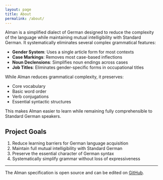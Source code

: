 ```yaml
---
layout: page
title: About
permalink: /about/
---
```


Alman is a simplified dialect of German designed to reduce the complexity of the language while maintaining mutual intelligibility with Standard German. It systematically eliminates several complex grammatical features:

- **Gender System**: Uses a single article form for most contexts
- **Case Markings**: Removes most case-based inflections
- **Noun Declensions**: Simplifies noun endings across cases
- **Job Titles**: Eliminates gender-specific forms in occupational titles

While Alman reduces grammatical complexity, it preserves:

- Core vocabulary
- Basic word order
- Verb conjugations
- Essential syntactic structures

This makes Alman easier to learn while remaining fully comprehensible to Standard German speakers.

## Project Goals

1. Reduce learning barriers for German language acquisition
2. Maintain full mutual intelligibility with Standard German
3. Preserve the essential character of German syntax
4. Systematically simplify grammar without loss of expressiveness

---

The Alman specification is open source and can be edited on [GitHub](https://github.com/osolmaz/alman).

